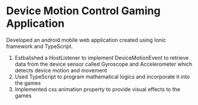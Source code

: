 # Device Motion Control Gaming Application

Developed an android mobile web application created using Ionic framework and TypeScript.

1. Estbalished a HostListener to implement DeviceMotionEvent to retrieve data from the device sensor called Gyroscope and Accelerometer which detects device motion and movement
2. Used TypeScript to program mathematical logics and incorporate it into the games
3. Implemented css animation property to provide visual effects to the games 

